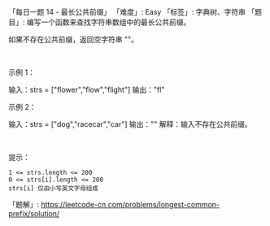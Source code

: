 「每日一题 14 - 最长公共前缀」
「难度」: Easy
「标签」: 字典树、字符串
「题目」: 编写一个函数来查找字符串数组中的最长公共前缀。

如果不存在公共前缀，返回空字符串 ""。

 

示例 1：

输入：strs = ["flower","flow","flight"]
输出："fl"


示例 2：

输入：strs = ["dog","racecar","car"]
输出：""
解释：输入不存在公共前缀。

 

提示：


	1 <= strs.length <= 200
	0 <= strs[i].length <= 200
	strs[i] 仅由小写英文字母组成



「题解」: https://leetcode-cn.com/problems/longest-common-prefix/solution/
